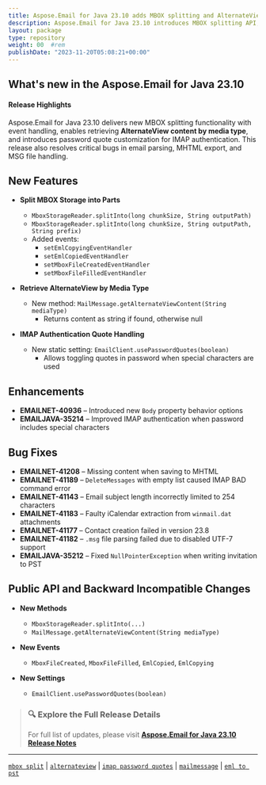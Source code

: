 ```yaml
---
title: Aspose.Email for Java 23.10 adds MBOX splitting and AlternateView media type access
description: Aspose.Email for Java 23.10 introduces MBOX splitting API, AlternateView content retrieval by media type, IMAP password quote handling, and key bug fixes in EML, MHTML, MSG, and contacts.
layout: package
type: repository
weight: 00	#rem
publishDate: "2023-11-20T05:08:21+00:00"
---
```


## What's new in the Aspose.Email for Java 23.10

#### Release Highlights

Aspose.Email for Java 23.10 delivers new MBOX splitting functionality with event handling, enables retrieving **AlternateView content by media type**, and introduces password quote customization for IMAP authentication. This release also resolves critical bugs in email parsing, MHTML export, and MSG file handling.

## New Features

- **Split MBOX Storage into Parts**
  - `MboxStorageReader.splitInto(long chunkSize, String outputPath)`
  - `MboxStorageReader.splitInto(long chunkSize, String outputPath, String prefix)`
  - Added events:
    - `setEmlCopyingEventHandler`
    - `setEmlCopiedEventHandler`
    - `setMboxFileCreatedEventHandler`
    - `setMboxFileFilledEventHandler`

- **Retrieve AlternateView by Media Type**
  - New method: `MailMessage.getAlternateViewContent(String mediaType)`
    - Returns content as string if found, otherwise null

- **IMAP Authentication Quote Handling**
  - New static setting: `EmailClient.usePasswordQuotes(boolean)`
    - Allows toggling quotes in password when special characters are used

## Enhancements

- **EMAILNET-40936** – Introduced new `Body` property behavior options
- **EMAILJAVA-35214** – Improved IMAP authentication when password includes special characters

## Bug Fixes

- **EMAILNET-41208** – Missing content when saving to MHTML
- **EMAILNET-41189** – `DeleteMessages` with empty list caused IMAP BAD command error
- **EMAILNET-41143** – Email subject length incorrectly limited to 254 characters
- **EMAILNET-41183** – Faulty iCalendar extraction from `winmail.dat` attachments
- **EMAILNET-41177** – Contact creation failed in version 23.8
- **EMAILNET-41182** – `.msg` file parsing failed due to disabled UTF-7 support
- **EMAILJAVA-35212** – Fixed `NullPointerException` when writing invitation to PST

## Public API and Backward Incompatible Changes

- **New Methods**
  - `MboxStorageReader.splitInto(...)`
  - `MailMessage.getAlternateViewContent(String mediaType)`

- **New Events**
  - `MboxFileCreated`, `MboxFileFilled`, `EmlCopied`, `EmlCopying`

- **New Settings**
  - `EmailClient.usePasswordQuotes(boolean)`

> ### 🔍 Explore the Full Release Details
>
> For full list of updates, please visit **[Aspose.Email for Java 23.10 Release Notes](https://releases.aspose.com/email/java/release-notes/2023/aspose-email-for-java-23-10-release-notes/)**

---

[`mbox split`](https://search.aspose.com/q/mbox-split.html) | [`alternateview`](https://search.aspose.com/q/alternateview.html) | [`imap password quotes`](https://search.aspose.com/q/imap-password-quotes.html) | [`mailmessage`](https://search.aspose.com/q/mailmessage.html) | [`eml to pst`](https://search.aspose.com/q/eml-to-pst.html)
